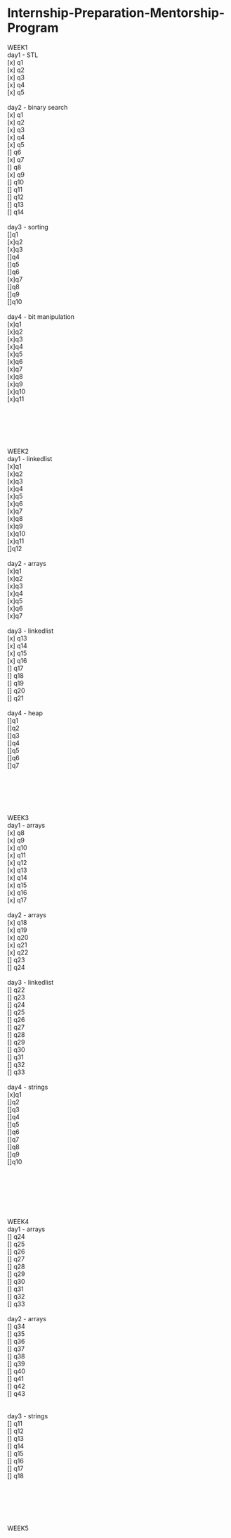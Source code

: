 # Internship-Preparation-Mentorship-Program

WEEK1
<br />
day1 - STL<br />
[x] q1<br />
[x] q2<br />
[x] q3<br />
[x] q4<br />
[x] q5<br />
<br />
day2 - binary search<br />
[x] q1<br />
[x] q2<br />
[x] q3<br />
[x] q4<br />
[x] q5<br />
[] q6<br />
[x] q7<br />
[] q8<br />
[x] q9<br />
[] q10<br />
[] q11<br />
[] q12<br />
[] q13<br />
[] q14<br />
<br />
day3 - sorting<br />
[]q1<br />
[x]q2<br />
[x]q3<br />
[]q4<br />
[]q5<br />
[]q6<br />
[x]q7<br />
[]q8<br />
[]q9<br />
[]q10<br />
<br />
day4 - bit manipulation<br />
[x]q1<br />
[x]q2<br />
[x]q3<br />
[x]q4<br />
[x]q5<br />
[x]q6<br />
[x]q7<br />
[x]q8<br />
[x]q9<br />
[x]q10<br />
[x]q11<br />
<br />
<br />
<br />
<br />
<br />
<br />
WEEK2<br />
day1 - linkedlist<br />
[x]q1<br />
[x]q2<br />
[x]q3<br />
[x]q4<br />
[x]q5<br />
[x]q6<br />
[x]q7<br />
[x]q8<br />
[x]q9<br />
[x]q10<br />
[x]q11<br />
[]q12<br />
<br />
day2 - arrays<br />
[x]q1<br />
[x]q2<br />
[x]q3<br />
[x]q4<br />
[x]q5<br />
[x]q6<br />
[x]q7<br />
<br />
day3 - linkedlist<br />
[x] q13<br />
[x] q14<br />
[x] q15<br />
[x] q16<br />
[] q17<br />
[] q18<br />
[] q19<br />
[] q20<br />
[] q21<br />
<br />
day4 - heap<br />
[]q1<br />
[]q2<br />
[]q3<br />
[]q4<br />
[]q5<br />
[]q6<br />
[]q7<br />
<br />
<br />
<br />
<br />
<br />
<br />
WEEK3<br />
day1 - arrays<br />
[x] q8<br />
[x] q9<br />
[x] q10<br />
[x] q11<br />
[x] q12<br />
[x] q13<br />
[x] q14<br />
[x] q15<br />
[x] q16<br />
[x] q17<br />
<br />
day2 - arrays<br />
[x] q18<br />
[x] q19<br />
[x] q20<br />
[x] q21<br />
[x] q22<br />
[] q23<br />
[] q24<br />
<br />
day3 - linkedlist<br />
[] q22<br />
[] q23<br />
[] q24<br />
[] q25<br />
[] q26<br />
[] q27<br />
[] q28<br />
[] q29<br />
[] q30<br />
[] q31<br />
[] q32<br />
[] q33<br />
<br />
day4 - strings<br />
[x]q1<br />
[]q2<br />
[]q3<br />
[]q4<br />
[]q5<br />
[]q6<br />
[]q7<br />
[]q8<br />
[]q9<br />
[]q10<br />
<br />
<br />
<br />
<br />
<br />
<br />
<br />
WEEK4<br />
day1 - arrays<br />
[] q24<br />
[] q25<br />
[] q26<br />
[] q27<br />
[] q28<br />
[] q29<br />
[] q30<br />
[] q31<br />
[] q32<br />
[] q33<br />
<br />
day2 - arrays<br />
[] q34<br />
[] q35<br />
[] q36<br />
[] q37<br />
[] q38<br />
[] q39<br />
[] q40<br />
[] q41<br />
[] q42<br />
[] q43<br />
<br />
<br />
day3 - strings<br />
[] q11<br />
[] q12<br />
[] q13<br />
[] q14<br />
[] q15<br />
[] q16<br />
[] q17<br />
[] q18<br />
<br />
<br />
<br />
<br />
<br />
<br />
WEEK5